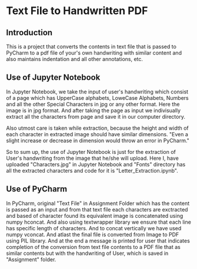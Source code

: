 # Text File to Handwritten PDF
## Introduction
This is a project that converts the contents in text file that is passed to PyCharm to a pdf file of your's own handwriting with similar content and also maintains indentation and all other annotations, etc.

## Use of Jupyter Notebook
In Jupyter Notebook, we take the input of user's handwriting which consist of a page which has UpperCase alphabets, LoweCase Alphabets, Numbers and all the other Special Characters in jpg or any other format. Here the image is in jpg format.
And after taking the page as input we indivisually extract all the characters from page and save it in our computer directory. 

Also utmost care is taken while extraction, because the height and width of each character in extracted image should have similar dimensions. "Even a slight increase or decrease in dimension would throw an error in PyCharm."

So to sum up, the use of Jupyter Notebook is just for the extraction of User's handwriting from the image that he/she will upload. Here I, have uploaded "Characters.jpg" in Jupyter Notebook and "Fonts" directory has all the extracted characters and code for it is "Letter_Extraction.ipynb".

## Use of PyCharm
In PyCharm, original "Text File" in Assignment Folder which has the content is passed as an input and from that text file each characters are exctracted and based of character found its equivalent image is concatenated using numpy hconcat. And also using textwrapper library we ensure that each line has specific length of characters. And to concat vertically we have used numpy vconcat. And atlast the final file is converted from Image to PDF using PIL library. And at the end a message is printed for user that indicates completion of the conversion from text file contents to a PDF file that as similar contents but with the handwriting of User, which is saved in "Assignment" folder.
